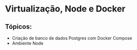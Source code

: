 # Virtualização, Node e Docker

## Tópicos:
- Criação de banco de dados Postgres com Docker Compose
- Ambiente Node
